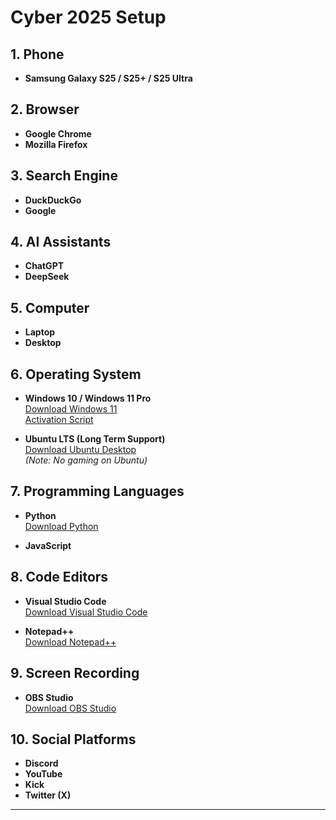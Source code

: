 # Cyber 2025 Setup

## 1. **Phone**
- **Samsung Galaxy S25 / S25+ / S25 Ultra**

## 2. **Browser**
- **Google Chrome**
- **Mozilla Firefox**

## 3. **Search Engine**
- **DuckDuckGo**
- **Google**

## 4. **AI Assistants**
- **ChatGPT**
- **DeepSeek**

## 5. **Computer**
- **Laptop**
- **Desktop**

## 6. **Operating System**
- **Windows 10 / Windows 11 Pro**  
  [Download Windows 11](https://www.microsoft.com/en-us/software-download/windows11)  
  [Activation Script](https://github.com/massgravel/Microsoft-Activation-Scripts)
  
- **Ubuntu LTS (Long Term Support)**  
  [Download Ubuntu Desktop](https://ubuntu.com/download/desktop)  
  *(Note: No gaming on Ubuntu)*

## 7. **Programming Languages**
- **Python**  
  [Download Python](https://www.python.org/downloads)
  
- **JavaScript**

## 8. **Code Editors**
- **Visual Studio Code**  
  [Download Visual Studio Code](https://code.visualstudio.com/Download)
  
- **Notepad++**  
  [Download Notepad++](https://notepad-plus-plus.org/downloads)

## 9. **Screen Recording**
- **OBS Studio**  
  [Download OBS Studio](https://obsproject.com/)

## 10. **Social Platforms**
- **Discord**  
- **YouTube**  
- **Kick**  
- **Twitter (X)**

---
